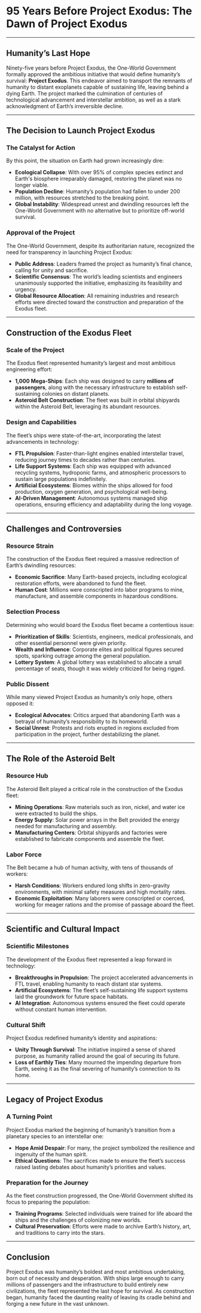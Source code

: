 # 95 Years Before Project Exodus: The Dawn of Project Exodus  

---

## **Humanity’s Last Hope**  

Ninety-five years before Project Exodus, the One-World Government formally approved the ambitious initiative that would define humanity’s survival: **Project Exodus**. This endeavor aimed to transport the remnants of humanity to distant exoplanets capable of sustaining life, leaving behind a dying Earth. The project marked the culmination of centuries of technological advancement and interstellar ambition, as well as a stark acknowledgment of Earth’s irreversible decline.  

---

## **The Decision to Launch Project Exodus**  

### **The Catalyst for Action**  
By this point, the situation on Earth had grown increasingly dire:  
- **Ecological Collapse**: With over 95% of complex species extinct and Earth's biosphere irreparably damaged, restoring the planet was no longer viable.  
- **Population Decline**: Humanity’s population had fallen to under 200 million, with resources stretched to the breaking point.  
- **Global Instability**: Widespread unrest and dwindling resources left the One-World Government with no alternative but to prioritize off-world survival.  

### **Approval of the Project**  
The One-World Government, despite its authoritarian nature, recognized the need for transparency in launching Project Exodus:  
- **Public Address**: Leaders framed the project as humanity’s final chance, calling for unity and sacrifice.  
- **Scientific Consensus**: The world’s leading scientists and engineers unanimously supported the initiative, emphasizing its feasibility and urgency.  
- **Global Resource Allocation**: All remaining industries and research efforts were directed toward the construction and preparation of the Exodus fleet.  

---

## **Construction of the Exodus Fleet**  

### **Scale of the Project**  
The Exodus fleet represented humanity’s largest and most ambitious engineering effort:  
- **1,000 Mega-Ships**: Each ship was designed to carry **millions of passengers**, along with the necessary infrastructure to establish self-sustaining colonies on distant planets.  
- **Asteroid Belt Construction**: The fleet was built in orbital shipyards within the Asteroid Belt, leveraging its abundant resources.  

### **Design and Capabilities**  
The fleet’s ships were state-of-the-art, incorporating the latest advancements in technology:  
- **FTL Propulsion**: Faster-than-light engines enabled interstellar travel, reducing journey times to decades rather than centuries.  
- **Life Support Systems**: Each ship was equipped with advanced recycling systems, hydroponic farms, and atmospheric processors to sustain large populations indefinitely.  
- **Artificial Ecosystems**: Biomes within the ships allowed for food production, oxygen generation, and psychological well-being.  
- **AI-Driven Management**: Autonomous systems managed ship operations, ensuring efficiency and adaptability during the long voyage.  

---

## **Challenges and Controversies**  

### **Resource Strain**  
The construction of the Exodus fleet required a massive redirection of Earth’s dwindling resources:  
- **Economic Sacrifice**: Many Earth-based projects, including ecological restoration efforts, were abandoned to fund the fleet.  
- **Human Cost**: Millions were conscripted into labor programs to mine, manufacture, and assemble components in hazardous conditions.  

### **Selection Process**  
Determining who would board the Exodus fleet became a contentious issue:  
- **Prioritization of Skills**: Scientists, engineers, medical professionals, and other essential personnel were given priority.  
- **Wealth and Influence**: Corporate elites and political figures secured spots, sparking outrage among the general population.  
- **Lottery System**: A global lottery was established to allocate a small percentage of seats, though it was widely criticized for being rigged.  

### **Public Dissent**  
While many viewed Project Exodus as humanity’s only hope, others opposed it:  
- **Ecological Advocates**: Critics argued that abandoning Earth was a betrayal of humanity’s responsibility to its homeworld.  
- **Social Unrest**: Protests and riots erupted in regions excluded from participation in the project, further destabilizing the planet.  

---

## **The Role of the Asteroid Belt**  

### **Resource Hub**  
The Asteroid Belt played a critical role in the construction of the Exodus fleet:  
- **Mining Operations**: Raw materials such as iron, nickel, and water ice were extracted to build the ships.  
- **Energy Supply**: Solar power arrays in the Belt provided the energy needed for manufacturing and assembly.  
- **Manufacturing Centers**: Orbital shipyards and factories were established to fabricate components and assemble the fleet.  

### **Labor Force**  
The Belt became a hub of human activity, with tens of thousands of workers:  
- **Harsh Conditions**: Workers endured long shifts in zero-gravity environments, with minimal safety measures and high mortality rates.  
- **Economic Exploitation**: Many laborers were conscripted or coerced, working for meager rations and the promise of passage aboard the fleet.  

---

## **Scientific and Cultural Impact**  

### **Scientific Milestones**  
The development of the Exodus fleet represented a leap forward in technology:  
- **Breakthroughs in Propulsion**: The project accelerated advancements in FTL travel, enabling humanity to reach distant star systems.  
- **Artificial Ecosystems**: The fleet’s self-sustaining life support systems laid the groundwork for future space habitats.  
- **AI Integration**: Autonomous systems ensured the fleet could operate without constant human intervention.  

### **Cultural Shift**  
Project Exodus redefined humanity’s identity and aspirations:  
- **Unity Through Survival**: The initiative inspired a sense of shared purpose, as humanity rallied around the goal of securing its future.  
- **Loss of Earthly Ties**: Many mourned the impending departure from Earth, seeing it as the final severing of humanity’s connection to its home.  

---

## **Legacy of Project Exodus**  

### **A Turning Point**  
Project Exodus marked the beginning of humanity’s transition from a planetary species to an interstellar one:  
- **Hope Amid Despair**: For many, the project symbolized the resilience and ingenuity of the human spirit.  
- **Ethical Questions**: The sacrifices made to ensure the fleet’s success raised lasting debates about humanity’s priorities and values.  

### **Preparation for the Journey**  
As the fleet construction progressed, the One-World Government shifted its focus to preparing the population:  
- **Training Programs**: Selected individuals were trained for life aboard the ships and the challenges of colonizing new worlds.  
- **Cultural Preservation**: Efforts were made to archive Earth’s history, art, and traditions to carry into the stars.  

---

## **Conclusion**  

Project Exodus was humanity’s boldest and most ambitious undertaking, born out of necessity and desperation. With ships large enough to carry millions of passengers and the infrastructure to build entirely new civilizations, the fleet represented the last hope for survival. As construction began, humanity faced the daunting reality of leaving its cradle behind and forging a new future in the vast unknown.
